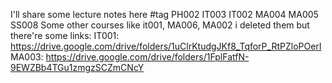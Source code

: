 I'll share some lecture notes here #tag PH002 IT003 IT002 MA004 MA005 SS008
Some other courses like it001, MA006, MA002 i deleted them but there're some links: 
IT001: https://drive.google.com/drive/folders/1uClrKtudgJKf8_TqforP_RtPZloPOerI 
MA003: https://drive.google.com/drive/folders/1FplFatfN-9EWZBb4TGu1zmgzSCZmCNcY
